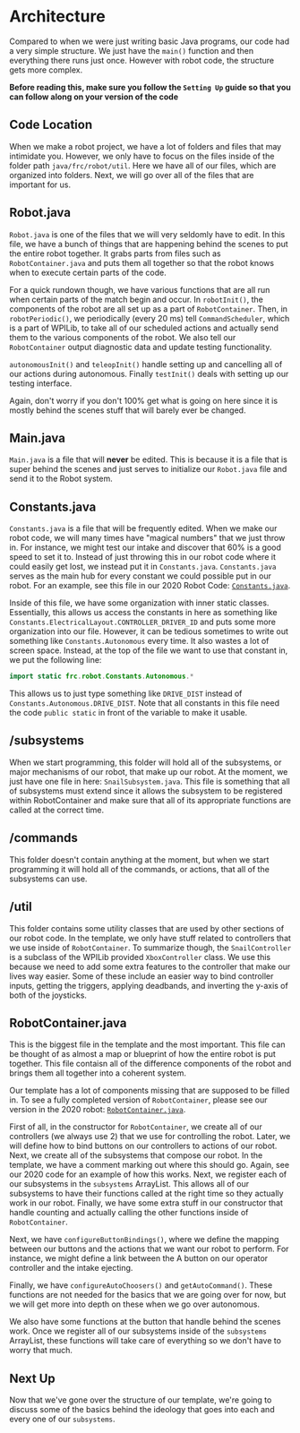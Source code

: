 # Architecture

Compared to when we were just writing basic Java programs, our code had a very simple structure. We just have the `main()` function and then everything there runs just once. However with robot code, the structure gets more complex.

**Before reading this, make sure you follow the `Setting Up` guide so that you can follow along on your version of the code**

## Code Location

When we make a robot project, we have a lot of folders and files that may intimidate you. However, we only have to focus on the files inside of the folder path `java/frc/robot/util`. Here we have all of our files, which are organized into folders. Next, we will go over all of the files that are important for us.

## Robot.java

`Robot.java` is one of the files that we will very seldomly have to edit. In this file, we have a bunch of things that are happening behind the scenes to put the entire robot together. It grabs parts from files such as `RobotContainer.java` and puts them all together so that the robot knows when to execute certain parts of the code.

For a quick rundown though, we have various functions that are all run when certain parts of the match begin and occur. In `robotInit()`, the components of the robot are all set up as a part of `RobotContainer`. Then, in `robotPeriodic()`, we periodically (every 20 ms) tell `CommandScheduler`, which is a part of WPILib, to take all of our scheduled actions and actually send them to the various components of the robot. We also tell our `RobotContainer` output diagnostic data and update testing functionality.

`autonomousInit()` and `teleopInit()` handle setting up and cancelling all of our actions during autonomous. Finally `testInit()` deals with setting up our testing interface.

Again, don't worry if you don't 100% get what is going on here since it is mostly behind the scenes stuff that will barely ever be changed.

## Main.java

`Main.java` is a file that will **never** be edited. This is because it is a file that is super behind the scenes and just serves to initialize our `Robot.java` file and send it to the Robot system.

## Constants.java

`Constants.java` is a file that will be frequently edited. When we make our robot code, we will many times have "magical numbers" that we just throw in. For instance, we might test our intake and discover that 60% is a good speed to set it to. Instead of just throwing this in our robot code where it could easily get lost, we instead put it in `Constants.java`. `Constants.java` serves as the main hub for every constant we could possible put in our robot. For an example, see this file in our 2020 Robot Code: [`Constants.java`](https://github.com/FRC1257/2020-Robot/blob/master/src/main/java/frc/robot/Constants.java).

Inside of this file, we have some organization with inner static classes. Essentially, this allows us access the constants in here as something like `Constants.ElectricalLayout.CONTROLLER_DRIVER_ID` and puts some more organization into our file. However, it can be tedious sometimes to write out something like `Constants.Autonomous` every time. It also wastes a lot of screen space. Instead, at the top of the file we want to use that constant in, we put the following line:

```java
import static frc.robot.Constants.Autonomous.*
```

This allows us to just type something like `DRIVE_DIST` instead of `Constants.Autonomous.DRIVE_DIST`. Note that all constants in this file need the code `public static` in front of the variable to make it usable.

## /subsystems

When we start programming, this folder will hold all of the subsystems, or major mechanisms of our robot, that make up our robot. At the moment, we just have one file in here: `SnailSubsystem.java`. This file is something that all of subsystems must extend since it allows the subsystem to be registered within RobotContainer and make sure that all of its appropriate functions are called at the correct time.

## /commands

This folder doesn't contain anything at the moment, but when we start programming it will hold all of the commands, or actions, that all of the subsystems can use.

## /util

This folder contains some utility classes that are used by other sections of our robot code. In the template, we only have stuff related to controllers that we use inside of `RobotContainer`. To summarize though, the `SnailController` is a subclass of the WPILib provided `XboxController` class. We use this because we need to add some extra features to the controller that make our lives way easier. Some of these include an easier way to bind controller inputs, getting the triggers, applying deadbands, and inverting the y-axis of both of the joysticks.

## RobotContainer.java

This is the biggest file in the template and the most important. This file can be thought of as almost a map or blueprint of how the entire robot is put together. This file contaisn all of the difference components of the robot and brings them all together into a coherent system.

Our template has a lot of components missing that are supposed to be filled in. To see a fully completed version of `RobotContainer`, please see our version in the 2020 robot: [`RobotContainer.java`](https://github.com/FRC1257/2020-Robot/blob/master/src/main/java/frc/robot/RobotContainer.java).

First of all, in the constructor for `RobotContainer`, we create all of our controllers (we always use 2) that we use for controlling the robot. Later, we will define how to bind buttons on our controllers to actions of our robot. Next, we create all of the subsystems that compose our robot. In the template, we have a comment marking out where this should go. Again, see our 2020 code for an example of how this works. Next, we register each of our subsystems in the `subsystems` ArrayList. This allows all of our subsystems to have their functions called at the right time so they actually work in our robot. Finally, we have some extra stuff in our constructor that handle counting and actually calling the other functions inside of `RobotContainer`.

Next, we have `configureButtonBindings()`, where we define the mapping between our buttons and the actions that we want our robot to perform. For instance, we might define a link between the A button on our operator controller and the intake ejecting.

Finally, we have `configureAutoChoosers()` and `getAutoCommand()`. These functions are not needed for the basics that we are going over for now, but we will get more into depth on these when we go over autonomous.

We also have some functions at the button that handle behind the scenes work. Once we register all of our subsystems inside of the `subsystems` ArrayList, these functions will take care of everything so we don't have to worry that much.

## Next Up

Now that we've gone over the structure of our template, we're going to discuss some of the basics behind the ideology that goes into each and every one of our `subsystems`. 
